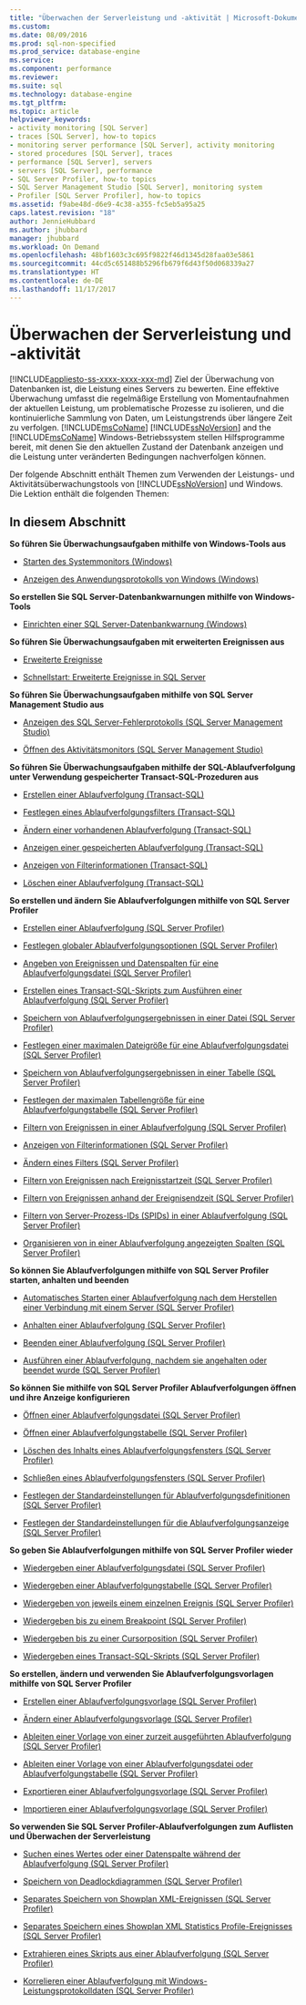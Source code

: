 ```yaml
---
title: "Überwachen der Serverleistung und -aktivität | Microsoft-Dokumentation"
ms.custom: 
ms.date: 08/09/2016
ms.prod: sql-non-specified
ms.prod_service: database-engine
ms.service: 
ms.component: performance
ms.reviewer: 
ms.suite: sql
ms.technology: database-engine
ms.tgt_pltfrm: 
ms.topic: article
helpviewer_keywords:
- activity monitoring [SQL Server]
- traces [SQL Server], how-to topics
- monitoring server performance [SQL Server], activity monitoring
- stored procedures [SQL Server], traces
- performance [SQL Server], servers
- servers [SQL Server], performance
- SQL Server Profiler, how-to topics
- SQL Server Management Studio [SQL Server], monitoring system
- Profiler [SQL Server Profiler], how-to topics
ms.assetid: f9abe48d-d6e9-4c38-a355-fc5eb5a95a25
caps.latest.revision: "18"
author: JennieHubbard
ms.author: jhubbard
manager: jhubbard
ms.workload: On Demand
ms.openlocfilehash: 48bf1603c3c695f9822f46d1345d28faa03e5861
ms.sourcegitcommit: 44cd5c651488b5296fb679f6d43f50d068339a27
ms.translationtype: HT
ms.contentlocale: de-DE
ms.lasthandoff: 11/17/2017
---
```

# <a name="server-performance-and-activity-monitoring"></a>Überwachen der Serverleistung und -aktivität
[!INCLUDE[appliesto-ss-xxxx-xxxx-xxx-md](../../includes/appliesto-ss-xxxx-xxxx-xxx-md.md)] Ziel der Überwachung von Datenbanken ist, die Leistung eines Servers zu bewerten. Eine effektive Überwachung umfasst die regelmäßige Erstellung von Momentaufnahmen der aktuellen Leistung, um problematische Prozesse zu isolieren, und die kontinuierliche Sammlung von Daten, um Leistungstrends über längere Zeit zu verfolgen. [!INCLUDE[msCoName](../../includes/msconame-md.md)] [!INCLUDE[ssNoVersion](../../includes/ssnoversion-md.md)] and the [!INCLUDE[msCoName](../../includes/msconame-md.md)] Windows-Betriebssystem stellen Hilfsprogramme bereit, mit denen Sie den aktuellen Zustand der Datenbank anzeigen und die Leistung unter veränderten Bedingungen nachverfolgen können.  
  
 Der folgende Abschnitt enthält Themen zum Verwenden der Leistungs- und Aktivitätsüberwachungstools von [!INCLUDE[ssNoVersion](../../includes/ssnoversion-md.md)] und Windows. Die Lektion enthält die folgenden Themen:  
  
## <a name="in-this-section"></a>In diesem Abschnitt  
 **So führen Sie Überwachungsaufgaben mithilfe von Windows-Tools aus**  
  
-   [Starten des Systemmonitors &#40;Windows&#41;](../../relational-databases/performance/start-system-monitor-windows.md)  
  
-   [Anzeigen des Anwendungsprotokolls von Windows &#40;Windows&#41;](../../relational-databases/performance/view-the-windows-application-log-windows-10.md)  
  
 **So erstellen Sie SQL Server-Datenbankwarnungen mithilfe von Windows-Tools**  
  
-   [Einrichten einer SQL Server-Datenbankwarnung &#40;Windows&#41;](../../relational-databases/performance/set-up-a-sql-server-database-alert-windows.md)  

 **So führen Sie Überwachungsaufgaben mit erweiterten Ereignissen aus**  
 
 -   [Erweiterte Ereignisse](../../relational-databases/extended-events/extended-events.md)
 
  -   [Schnellstart: Erweiterte Ereignisse in SQL Server](../../relational-databases/extended-events/quick-start-extended-events-in-sql-server.md)
   
 **So führen Sie Überwachungsaufgaben mithilfe von SQL Server Management Studio aus**  
  
-   [Anzeigen des SQL Server-Fehlerprotokolls &#40;SQL Server Management Studio&#41;](../../relational-databases/performance/view-the-sql-server-error-log-sql-server-management-studio.md)  
  
-   [Öffnen des Aktivitätsmonitors &#40;SQL Server Management Studio&#41;](../../relational-databases/performance-monitor/open-activity-monitor-sql-server-management-studio.md)  
  
 **So führen Sie Überwachungsaufgaben mithilfe der SQL-Ablaufverfolgung unter Verwendung gespeicherter Transact-SQL-Prozeduren aus**  
  
-   [Erstellen einer Ablaufverfolgung &#40;Transact-SQL&#41;](../../relational-databases/sql-trace/create-a-trace-transact-sql.md)  
  
-   [Festlegen eines Ablaufverfolgungsfilters &#40;Transact-SQL&#41;](../../relational-databases/sql-trace/set-a-trace-filter-transact-sql.md)  
  
-   [Ändern einer vorhandenen Ablaufverfolgung &#40;Transact-SQL&#41;](../../relational-databases/sql-trace/modify-an-existing-trace-transact-sql.md)  
  
-   [Anzeigen einer gespeicherten Ablaufverfolgung &#40;Transact-SQL&#41;](../../relational-databases/sql-trace/view-a-saved-trace-transact-sql.md)  
  
-   [Anzeigen von Filterinformationen &#40;Transact-SQL&#41;](../../relational-databases/sql-trace/view-filter-information-transact-sql.md)  
  
-   [Löschen einer Ablaufverfolgung &#40;Transact-SQL&#41;](../../relational-databases/sql-trace/delete-a-trace-transact-sql.md)  
  
 **So erstellen und ändern Sie Ablaufverfolgungen mithilfe von SQL Server Profiler**  
  
-   [Erstellen einer Ablaufverfolgung &#40;SQL Server Profiler&#41;](../../tools/sql-server-profiler/create-a-trace-sql-server-profiler.md)  
  
-   [Festlegen globaler Ablaufverfolgungsoptionen &#40;SQL Server Profiler&#41;](../../tools/sql-server-profiler/set-global-trace-options-sql-server-profiler.md)  
  
-   [Angeben von Ereignissen und Datenspalten für eine Ablaufverfolgungsdatei &#40;SQL Server Profiler&#41;](../../tools/sql-server-profiler/specify-events-and-data-columns-for-a-trace-file-sql-server-profiler.md)  
  
-   [Erstellen eines Transact-SQL-Skripts zum Ausführen einer Ablaufverfolgung &#40;SQL Server Profiler&#41;](../../tools/sql-server-profiler/create-a-transact-sql-script-for-running-a-trace-sql-server-profiler.md)  
  
-   [Speichern von Ablaufverfolgungsergebnissen in einer Datei &#40;SQL Server Profiler&#41;](../../tools/sql-server-profiler/save-trace-results-to-a-file-sql-server-profiler.md)  
  
-   [Festlegen einer maximalen Dateigröße für eine Ablaufverfolgungsdatei &#40;SQL Server Profiler&#41;](../../tools/sql-server-profiler/set-a-maximum-file-size-for-a-trace-file-sql-server-profiler.md)  
  
-   [Speichern von Ablaufverfolgungsergebnissen in einer Tabelle &#40;SQL Server Profiler&#41;](../../tools/sql-server-profiler/save-trace-results-to-a-table-sql-server-profiler.md)  
  
-   [Festlegen der maximalen Tabellengröße für eine Ablaufverfolgungstabelle &#40;SQL Server Profiler&#41;](../../tools/sql-server-profiler/set-a-maximum-table-size-for-a-trace-table-sql-server-profiler.md)  
  
-   [Filtern von Ereignissen in einer Ablaufverfolgung &#40;SQL Server Profiler&#41;](../../tools/sql-server-profiler/filter-events-in-a-trace-sql-server-profiler.md)  
  
-   [Anzeigen von Filterinformationen &#40;SQL Server Profiler&#41;](../../tools/sql-server-profiler/view-filter-information-sql-server-profiler.md)  
  
-   [Ändern eines Filters &#40;SQL Server Profiler&#41;](../../tools/sql-server-profiler/modify-a-filter-sql-server-profiler.md)  
  
-   [Filtern von Ereignissen nach Ereignisstartzeit &#40;SQL Server Profiler&#41;](../../tools/sql-server-profiler/filter-events-based-on-the-event-start-time-sql-server-profiler.md)  
  
-   [Filtern von Ereignissen anhand der Ereignisendzeit &#40;SQL Server Profiler&#41;](../../tools/sql-server-profiler/filter-events-based-on-the-event-end-time-sql-server-profiler.md)  
  
-   [Filtern von Server-Prozess-IDs &#40;SPIDs&#41; in einer Ablaufverfolgung &#40;SQL Server Profiler&#41;](../../tools/sql-server-profiler/filter-server-process-ids-spids-in-a-trace-sql-server-profiler.md)  
  
-   [Organisieren von in einer Ablaufverfolgung angezeigten Spalten &#40;SQL Server Profiler&#41;](../../tools/sql-server-profiler/organize-columns-displayed-in-a-trace-sql-server-profiler.md)  
  
 **So können Sie Ablaufverfolgungen mithilfe von SQL Server Profiler starten, anhalten und beenden**  
  
-   [Automatisches Starten einer Ablaufverfolgung nach dem Herstellen einer Verbindung mit einem Server &#40;SQL Server Profiler&#41;](../../tools/sql-server-profiler/start-a-trace-automatically-after-connecting-to-a-server-sql-server-profiler.md)  
  
-   [Anhalten einer Ablaufverfolgung &#40;SQL Server Profiler&#41;](../../tools/sql-server-profiler/pause-a-trace-sql-server-profiler.md)  
  
-   [Beenden einer Ablaufverfolgung &#40;SQL Server Profiler&#41;](../../tools/sql-server-profiler/stop-a-trace-sql-server-profiler.md)  
  
-   [Ausführen einer Ablaufverfolgung, nachdem sie angehalten oder beendet wurde &#40;SQL Server Profiler&#41;](../../tools/sql-server-profiler/run-a-trace-after-it-has-been-paused-or-stopped-sql-server-profiler.md)  
  
 **So können Sie mithilfe von SQL Server Profiler Ablaufverfolgungen öffnen und ihre Anzeige konfigurieren**  
  
-   [Öffnen einer Ablaufverfolgungsdatei &#40;SQL Server Profiler&#41;](../../tools/sql-server-profiler/open-a-trace-file-sql-server-profiler.md)  
  
-   [Öffnen einer Ablaufverfolgungstabelle &#40;SQL Server Profiler&#41;](../../tools/sql-server-profiler/open-a-trace-table-sql-server-profiler.md)  
  
-   [Löschen des Inhalts eines Ablaufverfolgungsfensters &#40;SQL Server Profiler&#41;](../../tools/sql-server-profiler/clear-a-trace-window-sql-server-profiler.md)  
  
-   [Schließen eines Ablaufverfolgungsfensters &#40;SQL Server Profiler&#41;](../../tools/sql-server-profiler/close-a-trace-window-sql-server-profiler.md)  
  
-   [Festlegen der Standardeinstellungen für Ablaufverfolgungsdefinitionen &#40;SQL Server Profiler&#41;](../../tools/sql-server-profiler/set-trace-definition-defaults-sql-server-profiler.md)  
  
-   [Festlegen der Standardeinstellungen für die Ablaufverfolgungsanzeige &#40;SQL Server Profiler&#41;](../../tools/sql-server-profiler/set-trace-display-defaults-sql-server-profiler.md)  
  
 **So geben Sie Ablaufverfolgungen mithilfe von SQL Server Profiler wieder**  
  
-   [Wiedergeben einer Ablaufverfolgungsdatei &#40;SQL Server Profiler&#41;](../../tools/sql-server-profiler/replay-a-trace-file-sql-server-profiler.md)  
  
-   [Wiedergeben einer Ablaufverfolgungstabelle &#40;SQL Server Profiler&#41;](../../tools/sql-server-profiler/replay-a-trace-table-sql-server-profiler.md)  
  
-   [Wiedergeben von jeweils einem einzelnen Ereignis &#40;SQL Server Profiler&#41;](../../tools/sql-server-profiler/replay-a-single-event-at-a-time-sql-server-profiler.md)  
  
-   [Wiedergeben bis zu einem Breakpoint &#40;SQL Server Profiler&#41;](../../tools/sql-server-profiler/replay-to-a-breakpoint-sql-server-profiler.md)  
  
-   [Wiedergeben bis zu einer Cursorposition &#40;SQL Server Profiler&#41;](../../tools/sql-server-profiler/replay-to-a-cursor-sql-server-profiler.md)  
  
-   [Wiedergeben eines Transact-SQL-Skripts &#40;SQL Server Profiler&#41;](../../tools/sql-server-profiler/replay-a-transact-sql-script-sql-server-profiler.md)  
  
 **So erstellen, ändern und verwenden Sie Ablaufverfolgungsvorlagen mithilfe von SQL Server Profiler**  
  
-   [Erstellen einer Ablaufverfolgungsvorlage &#40;SQL Server Profiler&#41;](../../tools/sql-server-profiler/create-a-trace-template-sql-server-profiler.md)  
  
-   [Ändern einer Ablaufverfolgungsvorlage &#40;SQL Server Profiler&#41;](../../tools/sql-server-profiler/modify-a-trace-template-sql-server-profiler.md)  
  
-   [Ableiten einer Vorlage von einer zurzeit ausgeführten Ablaufverfolgung &#40;SQL Server Profiler&#41;](../../tools/sql-server-profiler/derive-a-template-from-a-running-trace-sql-server-profiler.md)  
  
-   [Ableiten einer Vorlage von einer Ablaufverfolgungsdatei oder Ablaufverfolgungstabelle &#40;SQL Server Profiler&#41;](../../tools/sql-server-profiler/derive-a-template-from-a-trace-file-or-trace-table-sql-server-profiler.md)  
  
-   [Exportieren einer Ablaufverfolgungsvorlage &#40;SQL Server Profiler&#41;](../../tools/sql-server-profiler/export-a-trace-template-sql-server-profiler.md)  
  
-   [Importieren einer Ablaufverfolgungsvorlage &#40;SQL Server Profiler&#41;](../../tools/sql-server-profiler/import-a-trace-template-sql-server-profiler.md)  
  
 **So verwenden Sie SQL Server Profiler-Ablaufverfolgungen zum Auflisten und Überwachen der Serverleistung**  
  
-   [Suchen eines Wertes oder einer Datenspalte während der Ablaufverfolgung &#40;SQL Server Profiler&#41;](../../tools/sql-server-profiler/find-a-value-or-data-column-while-tracing-sql-server-profiler.md)  
  
-   [Speichern von Deadlockdiagrammen &#40;SQL Server Profiler&#41;](../../relational-databases/performance/save-deadlock-graphs-sql-server-profiler.md)  
  
-   [Separates Speichern von Showplan XML-Ereignissen &#40;SQL Server Profiler&#41;](../../relational-databases/performance/save-showplan-xml-events-separately-sql-server-profiler.md)  
  
-   [Separates Speichern eines Showplan XML Statistics Profile-Ereignisses &#40;SQL Server Profiler&#41;](../../relational-databases/performance/save-showplan-xml-statistics-profile-events-separately-sql-server-profiler.md)  
  
-   [Extrahieren eines Skripts aus einer Ablaufverfolgung &#40;SQL Server Profiler&#41;](../../tools/sql-server-profiler/extract-a-script-from-a-trace-sql-server-profiler.md)  
  
-   [Korrelieren einer Ablaufverfolgung mit Windows-Leistungsprotokolldaten &#40;SQL Server Profiler&#41;](../../tools/sql-server-profiler/correlate-a-trace-with-windows-performance-log-data-sql-server-profiler.md)  
  
  
